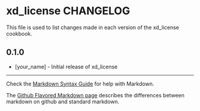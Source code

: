 xd_license CHANGELOG
====================

This file is used to list changes made in each version of the xd_license cookbook.

0.1.0
-----
- [your_name] - Initial release of xd_license

- - -
Check the [Markdown Syntax Guide](http://daringfireball.net/projects/markdown/syntax) for help with Markdown.

The [Github Flavored Markdown page](http://github.github.com/github-flavored-markdown/) describes the differences between markdown on github and standard markdown.
